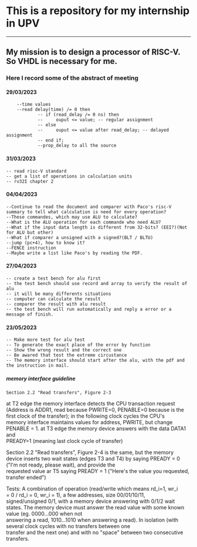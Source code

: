 # This is a repository for my internship in UPV
---
## My mission is to design a processor of RISC-V. So VHDL is necessary for me.


### Here I record some of the abstract of meeting

#### 29/03/2023 
		--time values
		--read delay(time) /= 0 then
				-- if (read_delay /= 0 ns) then
				--     ouput <= value; -- regular assignment
				-- else
				--     ouput <= value after read_delay; -- delayed assignment
				-- end if;
				--prop_delay to all the source

#### 31/03/2023
	-- read risc-V standard
	-- get a list of operations in calculation units
	-- rv32I chapter 2
#### 04/04/2023
	--Continue to read the document and comparer with Paco's risc-V summary to tell what calculation is need for every operation? 
	--These commandes, which may use ALU to calculate?
	--What is the ALU operation for each commande who need ALU?
	--What if the input data length is different from 32-bits? (EEI?)(Not for ALU but other)
	--What if comparer a unsigned with a signed?(BLT / BLTU)
	--jump (pc+4), how to know it? 
	--FENCE instruction
	--Maybe write a list like Paco's by reading the PDF.
#### 27/04/2023
	-- create a test bench for alu first
	-- the test bench should use record and array to verify the result of alu
	-- it will be many differents situations
	-- computer can calculate the result
	-- comparer the result with alu result 
	-- the test bench will run automatically and reply a error or a message of finish.	
#### 23/05/2023
	-- Make more test for alu test
	-- To generate the exact place of the error by function
	-- Show the wrong result and the correct one
	-- Be awared that test the extreme circustance
	-- The memory interface should start after the alu, with the pdf and the instruction in mail.
##### memory interface guideline
	Section 2.2 "Read transfers", Figure 2-3
   at T2 edge the memory interface detects the CPU transaction request  
(Address is ADDR1, read because PWRITE=0, PENABLE=0 because is the  
first clock of the transfer); in the following clock cycles the CPU's  
memory interface
maintains values for address, PWRITE, but change PENABLE = 1.
   at T3 edge the memory device answers with the data DATA1 and  
PREADY=1 (meaning last clock cycle of transfer)


Section 2.2 "Read transfers", Figure 2-4 is the same, but the memory  
device inserts two wait states (edges T3 and T4)
by saying PREADY = 0 ("I'm not ready, please wait), and provide the  
requested value ar T5 saying PREADY = 1
("Here's the value you requested, transfer ended")

Tests: A combination of operation (read/write which means rd_i=1, wr_i  
= 0 / rd_i = 0, wr_i = 1), a few addresses, size 00/01/10/11,  
signed/unsigned 0/1, with a memory device answering with 0/1/2 wait  
states. The memory device must answer
the read value with some known value (eg. 0000...000 when not  
answering a read, 1010...1010 when answering a read).
In isolation (with several clock cycles with no transfers between one  
transfer and the next one) and with no
"space" between two consecutive transfers.
